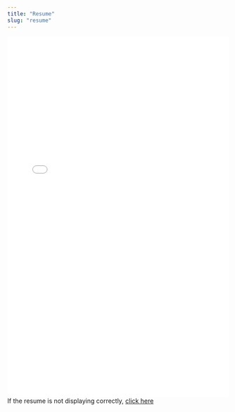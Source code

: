 ```yaml
---
title: "Resume"
slug: "resume"
---
```


<embed src="/Sam_Stifter_Resume.pdf" width="100%" height="820" frameborder="0" marginheight="0" marginwidth="0">If the resume is not displaying correctly, <a href="/Sam_Stifter_Resume.pdf">click here</a></embed>
